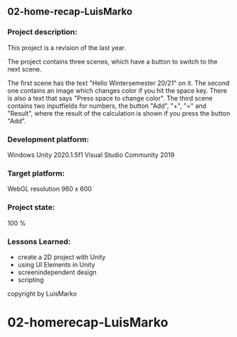 ## 02-home-recap-LuisMarko

### Project description:

This project is a revision of the last year.

The project contains three scenes, which have a button to switch to the next scene.

The first scene has the text "Hello Wintersemester 20/21" on it.
The second one contains an image which changes color if you hit the space key. There is also a text that says "Press space to change color". 
The third scene contains two inputfields for numbers, the button "Add", "+", "=" and "Result", where the result of the calculation is shown if you press the button "Add".

### Development platform:

Windows
Unity 2020.1.5f1
Visual Studio Community 2019

### Target platform:

WebGL
resolution 960 x 600

### Project state:

100 %

### Lessons Learned:

+ create a 2D project with Unity
+ using UI Elements in Unity
+ screenindependent design
+ scripting

copyright by LuisMarko
# 02-homerecap-LuisMarko
